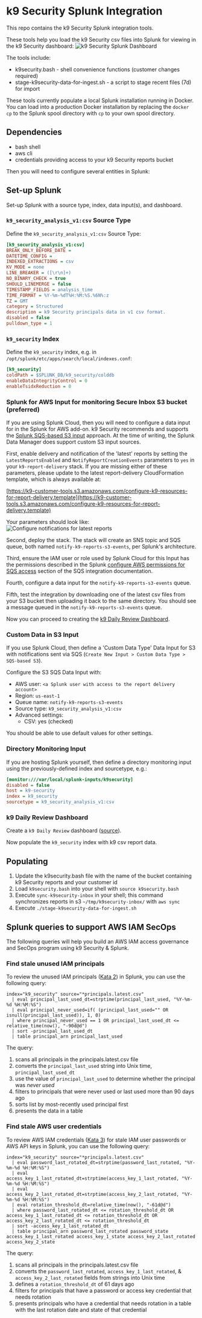 # k9 Security Splunk Integration
This repo contains the k9 Security Splunk integration tools.

These tools help you load the k9 Security csv files into Splunk for viewing in the k9 Security dashboard:
![k9 Security Splunk Dashboard](assets/k9security-dashboard.png)

The tools include:

* k9security.bash - shell convenience functions (customer changes required) 
* stage-k9security-data-for-ingest.sh - a script to stage recent files (7d) for import  

These tools currently populate a local Splunk installation running in Docker.  You can load
into a production Docker installation by replacing the `docker cp` to the Splunk spool directory
with `cp` to your own spool directory.

## Dependencies

* bash shell
* aws cli
* credentials providing access to your k9 Security reports bucket

Then you will need to configure several entities in Splunk:

## Set-up Splunk
Set-up Splunk with a source type, index, data input(s), and dashboard. 

### `k9_security_analysis_v1:csv` Source Type

Define the `k9_security_analysis_v1:csv` Source Type:

```ini
[k9_security_analysis_v1:csv]
BREAK_ONLY_BEFORE_DATE =
DATETIME_CONFIG =
INDEXED_EXTRACTIONS = csv
KV_MODE = none
LINE_BREAKER = ([\r\n]+)
NO_BINARY_CHECK = true
SHOULD_LINEMERGE = false
TIMESTAMP_FIELDS = analysis_time
TIME_FORMAT = %Y-%m-%dT%H:%M:%S.%6N%:z
TZ = GMT
category = Structured
description = k9 Security principals data in v1 csv format.
disabled = false
pulldown_type = 1
```

### `k9_security` Index

Define the `k9_security` index, e.g. in `/opt/splunk/etc/apps/search/local/indexes.conf`:

```ini
[k9_security]
coldPath = $SPLUNK_DB/k9_security/colddb
enableDataIntegrityControl = 0
enableTsidxReduction = 0
```

### Splunk for AWS Input for monitoring Secure Inbox S3 bucket (preferred)
If you are using Splunk Cloud, then you will need to configure a data input for in the Splunk for AWS add-on.
k9 Security recommends and supports the [Splunk SQS-based S3 input](https://docs.splunk.com/Documentation/AddOns/released/AWS/SQS-basedS3) approach.
At the time of writing, the Splunk Data Manager does support custom S3 input sources.

First, enable delivery and notification of the 'latest' reports by setting the `LatestReportsEnabled` and 
`NotifyReportCreationEvents` parameters to `yes` in your `k9-report-delivery` stack.  If you are missing either of these
parameters, please update to the latest report-delivery CloudFormation template, which is always available at:

  [https://k9-customer-tools.s3.amazonaws.com/configure-k9-resources-for-report-delivery.template](https://k9-customer-tools.s3.amazonaws.com/configure-k9-resources-for-report-delivery.template)

Your parameters should look like:
![Configure notifications for latest reports](assets/k9-report-delivery-params.notify-latest-reports.png)

Second, deploy the stack.  The stack will create an SNS topic and SQS queue, both named `notify-k9-reports-s3-events`, per Splunk's architecture.

Third, ensure the IAM user or role used by Splunk Cloud for this Input has the permissions described in the Splunk [configure AWS permissions for SQS access](https://docs.splunk.com/Documentation/AddOns/released/AWS/SQS-basedS3#Configure_AWS_permissions_for_SQS_access) section of the SQS integration documentation.

Fourth, configure a data input for the `notify-k9-reports-s3-events` queue.

Fifth, test the integration by downloading one of the latest csv files from your S3 bucket then uploading it back to the same directory.  You should see a message queued in the `notify-k9-reports-s3-events` queue.

Now you can proceed to creating the [k9 Daily Review Dashboard](#k9-daily-review-dashboard).

### Custom Data in S3 Input
If you use Splunk Cloud, then define a 'Custom Data Type' Data Input for S3 with notifications sent via SQS (`Create New Input > Custom Data Type > SQS-based S3`).

Configure the S3 SQS Data Input with:

* AWS user: `<a Splunk user with access to the report delivery account>`
* Region: `us-east-1`
* Queue name: `notify-k9-reports-s3-events`
* Source type: `k9_security_analysis_v1:csv` 
* Advanced settings:
  * CSV: yes (checked) 

You should be able to use default values for other settings. 

### Directory Monitoring Input
If you are hosting Splunk yourself, then define a directory monitoring input using the previously-defined index and sourcetype, e.g.:

```ini 
[monitor:///var/local/splunk-inputs/k9security]
disabled = false
host = k9-security
index = k9_security
sourcetype = k9_security_analysis_v1:csv
```

### k9 Daily Review Dashboard

Create a `k9 Daily Review` dashboard ([source](k9_daily_review.dashboard.xml)).

Now populate the `k9_security` index with k9 csv report data.

## Populating

1. Update the k9security.bash file with the name of the bucket containing k9 Security reports and your customer id
2. Load `k9security.bash` into your shell with `source k9security.bash`
3. Execute `sync-k9security-inbox` in your shell; this command synchronizes reports in s3 `~/tmp/k9security-inbox/` with `aws sync`
4. Execute `./stage-k9security-data-for-ingest.sh`

## Splunk queries to support AWS IAM SecOps

The following queries will help you build an AWS IAM access governance and SecOps program using k9 Security & Splunk. 

### Find stale unused IAM principals
To review the unused IAM principals ([Kata 2](https://www.k9security.io/docs/katas/kata-2-review-unused-iam-principals/)) in Splunk, you can use the following query:

```
index="k9_security" source="*principals.latest.csv"
  | eval principal_last_used_dt=strptime(principal_last_used, "%Y-%m-%d %H:%M:%S")
  | eval principal_never_used=if( (principal_last_used="" OR isnull(principal_last_used)), 1, 0)
  | where principal_never_used == 1 OR principal_last_used_dt <= relative_time(now(), "-90d@d")
  | sort -principal_last_used_dt
  | table principal_arn principal_last_used
```

The query:

1. scans all principals in the principals.latest.csv file
2. converts the `principal_last_used` string into Unix time, `principal_last_used_dt`
3. use the value of `principal_last_used` to determine whether the principal was _never used_
4. filters to principals that were never used or last used more than 90 days ago
5. sorts list by most-recently used principal first
6. presents the data in a table

### Find stale AWS user credentials
To review AWS IAM credentials ([Kata 3](https://www.k9security.io/docs/katas/kata-3-review-iam-password-and-access-key-credentials/)) for stale IAM user passwords or AWS API keys in Splunk, you can use the following query:

```
index="k9_security" source="*principals.latest.csv"
  | eval password_last_rotated_dt=strptime(password_last_rotated, "%Y-%m-%d %H:%M:%S")
  | eval access_key_1_last_rotated_dt=strptime(access_key_1_last_rotated, "%Y-%m-%d %H:%M:%S")
  | eval access_key_2_last_rotated_dt=strptime(access_key_2_last_rotated, "%Y-%m-%d %H:%M:%S")
  | eval rotation_threshold_dt=relative_time(now(), "-61d@d")
  | where password_last_rotated_dt <= rotation_threshold_dt OR access_key_1_last_rotated_dt <= rotation_threshold_dt OR access_key_2_last_rotated_dt <= rotation_threshold_dt
  | sort -access_key_1_last_rotated_dt
  | table principal_arn password_last_rotated password_state access_key_1_last_rotated access_key_1_state access_key_2_last_rotated access_key_2_state
```

The query:
1. scans all principals in the principals.latest.csv file
2. converts the `password_last_rotated`, `access_key_1_last_rotated`, & `access_key_2_last_rotated` fields from strings into Unix time
3. defines a `rotation_threshold_dt` of 61 days ago
4. filters for principals that have a password or access key credential that needs rotation
5. presents principals who have a credential that needs rotation in a table with the last rotation date and state of that credential 
